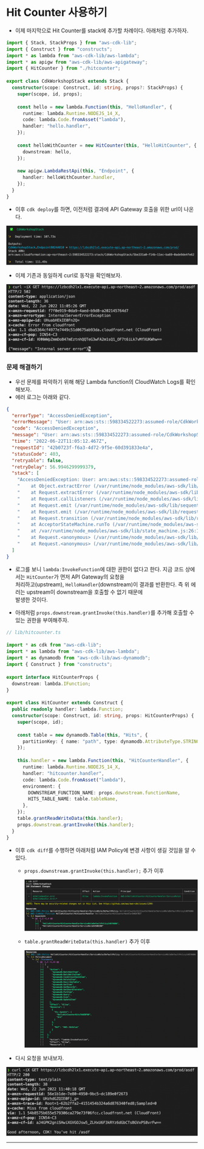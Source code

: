 # Hit Counter 사용하기

- 이제 마지막으로 Hit Counter를 stack에 추가할 차례이다. 아래처럼 추가하자.

```ts
import { Stack, StackProps } from "aws-cdk-lib";
import { Construct } from "constructs";
import * as lambda from "aws-cdk-lib/aws-lambda";
import * as apigw from "aws-cdk-lib/aws-apigateway";
import { HitCounter } from "./hitcounter";

export class CdkWorkshopStack extends Stack {
  constructor(scope: Construct, id: string, props?: StackProps) {
    super(scope, id, props);

    const hello = new lambda.Function(this, "HelloHandler", {
      runtime: lambda.Runtime.NODEJS_14_X,
      code: lambda.Code.fromAsset("lambda"),
      handler: "hello.handler",
    });

    const helloWithCounter = new HitCounter(this, "HelloHitCounter", {
      downstream: hello,
    });

    new apigw.LambdaRestApi(this, "Endpoint", {
      handler: helloWithCounter.handler,
    });
  }
}
```

- 이후 `cdk deploy`를 하면, 이전처럼 결과에 API Gateway 호출을 위한 url이 나온다.

![picture 37](/images/AWS_CDK_3_2.png)

- 이제 기존과 동일하게 curl로 동작을 확인해보자.

![picture 38](/images/AWS_CDK_3_3.png)

### 문제 해결하기

- 우선 문제를 파악하기 위해 해당 Lambda function의 CloudWatch Logs를 확인해보자.
- 에러 로그는 아래와 같다.

```json
{
  "errorType": "AccessDeniedException",
  "errorMessage": "User: arn:aws:sts::598334522273:assumed-role/CdkWorkshopStack-HelloHitCounterHitCounterHandlerS-AEL17LGO1HK1/CdkWorkshopStack-HelloHitCounterHitCounterHandlerD-2FEn5JOli7oL is not authorized to perform: lambda:InvokeFunction on resource: arn:aws:lambda:ap-northeast-2:598334522273:function:CdkWorkshopStack-HelloHandler2E4FBA4D-bCcUxCWbhBeb because no identity-based policy allows the lambda:InvokeFunction action",
  "code": "AccessDeniedException",
  "message": "User: arn:aws:sts::598334522273:assumed-role/CdkWorkshopStack-HelloHitCounterHitCounterHandlerS-AEL17LGO1HK1/CdkWorkshopStack-HelloHitCounterHitCounterHandlerD-2FEn5JOli7oL is not authorized to perform: lambda:InvokeFunction on resource: arn:aws:lambda:ap-northeast-2:598334522273:function:CdkWorkshopStack-HelloHandler2E4FBA4D-bCcUxCWbhBeb because no identity-based policy allows the lambda:InvokeFunction action",
  "time": "2022-06-22T11:05:12.467Z",
  "requestId": "42b0723f-f6a3-4d72-9f5e-60d391833e4a",
  "statusCode": 403,
  "retryable": false,
  "retryDelay": 56.9946299999379,
  "stack": [
    "AccessDeniedException: User: arn:aws:sts::598334522273:assumed-role/CdkWorkshopStack-HelloHitCounterHitCounterHandlerS-AEL17LGO1HK1/CdkWorkshopStack-HelloHitCounterHitCounterHandlerD-2FEn5JOli7oL is not authorized to perform: lambda:InvokeFunction on resource: arn:aws:lambda:ap-northeast-2:598334522273:function:CdkWorkshopStack-HelloHandler2E4FBA4D-bCcUxCWbhBeb because no identity-based policy allows the lambda:InvokeFunction action",
    "    at Object.extractError (/var/runtime/node_modules/aws-sdk/lib/protocol/json.js:52:27)",
    "    at Request.extractError (/var/runtime/node_modules/aws-sdk/lib/protocol/rest_json.js:49:8)",
    "    at Request.callListeners (/var/runtime/node_modules/aws-sdk/lib/sequential_executor.js:106:20)",
    "    at Request.emit (/var/runtime/node_modules/aws-sdk/lib/sequential_executor.js:78:10)",
    "    at Request.emit (/var/runtime/node_modules/aws-sdk/lib/request.js:686:14)",
    "    at Request.transition (/var/runtime/node_modules/aws-sdk/lib/request.js:22:10)",
    "    at AcceptorStateMachine.runTo (/var/runtime/node_modules/aws-sdk/lib/state_machine.js:14:12)",
    "    at /var/runtime/node_modules/aws-sdk/lib/state_machine.js:26:10",
    "    at Request.<anonymous> (/var/runtime/node_modules/aws-sdk/lib/request.js:38:9)",
    "    at Request.<anonymous> (/var/runtime/node_modules/aws-sdk/lib/request.js:688:12)"
  ]
}
```

- 로그를 보니 `lambda:InvokeFunction`에 대한 권한이 없다고 한다. 지금 코드 상에서는 `HitCounter`가 먼저 API Gateway의 요청을  
  처리하고(upstream), `HelloHandler`(downstream)이 결과를 반환한다. 즉 위 에러는 upstream이 downstream을 호출할 수 없기 때문에  
  발생한 것이다.

- 아래처럼 `props.downstream.grantInvoke(this.handler)`를 추가해 호출할 수 있는 권한을 부여해주자.

```ts
// lib/hitcounter.ts

import * as cdk from "aws-cdk-lib";
import * as lambda from "aws-cdk-lib/aws-lambda";
import * as dynamodb from "aws-cdk-lib/aws-dynamodb";
import { Construct } from "constructs";

export interface HitCounterProps {
  downstream: lambda.IFunction;
}

export class HitCounter extends Construct {
  public readonly handler: lambda.Function;
  constructor(scope: Construct, id: string, props: HitCounterProps) {
    super(scope, id);

    const table = new dynamodb.Table(this, "Hits", {
      partitionKey: { name: "path", type: dynamodb.AttributeType.STRING },
    });

    this.handler = new lambda.Function(this, "HitCounterHandler", {
      runtime: lambda.Runtime.NODEJS_14_X,
      handler: "hitcounter.handler",
      code: lambda.Code.fromAsset("lambda"),
      environment: {
        DOWNSTREAM_FUNCTION_NAME: props.downstream.functionName,
        HITS_TABLE_NAME: table.tableName,
      },
    });
    table.grantReadWriteData(this.handler);
    props.downstream.grantInvoke(this.handler);
  }
}
```

- 이후 `cdk diff`를 수행하면 아래처럼 IAM Policy에 변경 사항이 생길 것임을 알 수 있다.

  - `props.downstream.grantInvoke(this.handler);` 추가 이후

    ![picture 39](/images/AWS_CDK_3_4.png)

  - `table.grantReadWriteData(this.handler)` 추가 이후

    ![picture 40](/images/AWS_CDK_3_5.png)

- 다시 요청을 보내보자.

![picture 41](/images/AWS_CDK_3_6.png)

---
